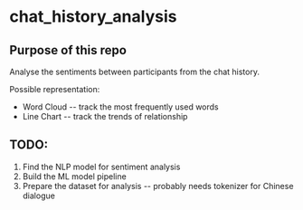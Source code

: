# chat_history_analysis

## Purpose of this repo

Analyse the sentiments between participants from the chat history.

Possible representation:
* Word Cloud -- track the most frequently used words
* Line Chart -- track the trends of relationship


## TODO:

1. Find the NLP model for sentiment analysis
2. Build the ML model pipeline
3. Prepare the dataset for analysis -- probably needs tokenizer for Chinese dialogue